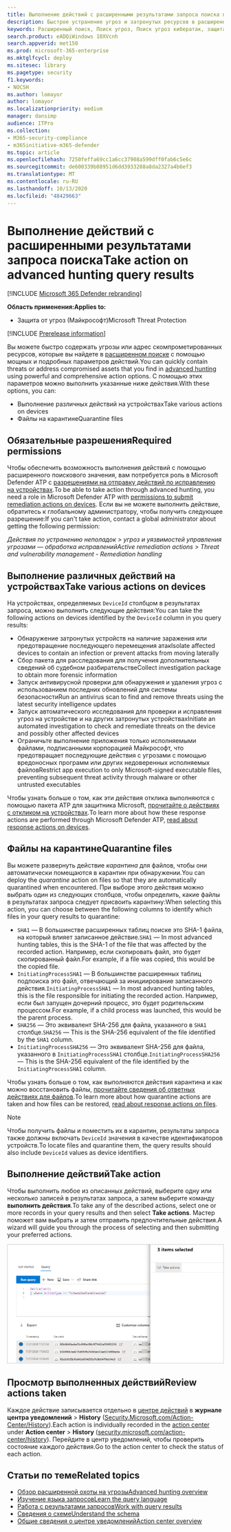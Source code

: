 ```yaml
---
title: Выполнение действий с расширенными результатами запроса поиска при поиске в Microsoft Threat protection
description: Быстрое устранение угроз и затронутых ресурсов в расширенных результатах поиска
keywords: Расширенный поиск, Поиск угроз, Поиск угроз кибератак, защита от угроз Майкрософт, Microsoft 365, MTP, m365, поиск, запрос, телеметрии, выполнение действий
search.product: eADQiWindows 10XVcnh
search.appverid: met150
ms.prod: microsoft-365-enterprise
ms.mktglfcycl: deploy
ms.sitesec: library
ms.pagetype: security
f1.keywords:
- NOCSH
ms.author: lomayor
author: lomayor
ms.localizationpriority: medium
manager: dansimp
audience: ITPro
ms.collection:
- M365-security-compliance
- m365initiative-m365-defender
ms.topic: article
ms.openlocfilehash: 7250feffa69cc1a6cc37908a599dff0fab6c5e6c
ms.sourcegitcommit: de600339b08951d6dd3933288a8da2327a4b6ef3
ms.translationtype: MT
ms.contentlocale: ru-RU
ms.lasthandoff: 10/13/2020
ms.locfileid: "48429663"
---
```

# <a name="take-action-on-advanced-hunting-query-results"></a><span data-ttu-id="a8ace-104">Выполнение действий с расширенными результатами запроса поиска</span><span class="sxs-lookup"><span data-stu-id="a8ace-104">Take action on advanced hunting query results</span></span>

[!INCLUDE [Microsoft 365 Defender rebranding](../includes/microsoft-defender.md)]


<span data-ttu-id="a8ace-105">**Область применения:**</span><span class="sxs-lookup"><span data-stu-id="a8ace-105">**Applies to:**</span></span>
- <span data-ttu-id="a8ace-106">Защита от угроз (Майкрософт)</span><span class="sxs-lookup"><span data-stu-id="a8ace-106">Microsoft Threat Protection</span></span>

[!INCLUDE [Prerelease information](../includes/prerelease.md)]

<span data-ttu-id="a8ace-107">Вы можете быстро содержать угрозы или адрес скомпрометированных ресурсов, которые вы найдете в [расширенном поиске](advanced-hunting-overview.md) с помощью мощных и подробных параметров действий.</span><span class="sxs-lookup"><span data-stu-id="a8ace-107">You can quickly contain threats or address compromised assets that you find in [advanced hunting](advanced-hunting-overview.md) using powerful and comprehensive action options.</span></span> <span data-ttu-id="a8ace-108">С помощью этих параметров можно выполнить указанные ниже действия.</span><span class="sxs-lookup"><span data-stu-id="a8ace-108">With these options, you can:</span></span>

- <span data-ttu-id="a8ace-109">Выполнение различных действий на устройствах</span><span class="sxs-lookup"><span data-stu-id="a8ace-109">Take various actions on devices</span></span>
- <span data-ttu-id="a8ace-110">Файлы на карантине</span><span class="sxs-lookup"><span data-stu-id="a8ace-110">Quarantine files</span></span>

## <a name="required-permissions"></a><span data-ttu-id="a8ace-111">Обязательные разрешения</span><span class="sxs-lookup"><span data-stu-id="a8ace-111">Required permissions</span></span>
<span data-ttu-id="a8ace-112">Чтобы обеспечить возможность выполнения действий с помощью расширенного поискового значения, вам потребуется роль в Microsoft Defender ATP с [разрешениями на отправку действий по исправлению на устройствах](https://docs.microsoft.com/windows/security/threat-protection/microsoft-defender-atp/user-roles#permission-options).</span><span class="sxs-lookup"><span data-stu-id="a8ace-112">To be able to take action through advanced hunting, you need a role in Microsoft Defender ATP with [permissions to submit remediation actions on devices](https://docs.microsoft.com/windows/security/threat-protection/microsoft-defender-atp/user-roles#permission-options).</span></span> <span data-ttu-id="a8ace-113">Если вы не можете выполнить действие, обратитесь к глобальному администратору, чтобы получить следующее разрешение:</span><span class="sxs-lookup"><span data-stu-id="a8ace-113">If you can't take action, contact a global administrator about getting the following permission:</span></span>

<span data-ttu-id="a8ace-114">*Действия по устранению неполадок > угроз и уязвимостей управления угрозами — обработка исправлений*</span><span class="sxs-lookup"><span data-stu-id="a8ace-114">*Active remediation actions > Threat and vulnerability management - Remediation handling*</span></span>

## <a name="take-various-actions-on-devices"></a><span data-ttu-id="a8ace-115">Выполнение различных действий на устройствах</span><span class="sxs-lookup"><span data-stu-id="a8ace-115">Take various actions on devices</span></span>
<span data-ttu-id="a8ace-116">На устройствах, определяемых `DeviceId` столбцом в результатах запроса, можно выполнить следующие действия:</span><span class="sxs-lookup"><span data-stu-id="a8ace-116">You can take the following actions on devices identified by the `DeviceId` column in you query results:</span></span>

- <span data-ttu-id="a8ace-117">Обнаружение затронутых устройств на наличие заражения или предотвращение последующего перемещения атак</span><span class="sxs-lookup"><span data-stu-id="a8ace-117">Isolate affected devices to contain an infection or prevent attacks from moving laterally</span></span>
- <span data-ttu-id="a8ace-118">Сбор пакета для расследования для получения дополнительных сведений об судебном разбирательстве</span><span class="sxs-lookup"><span data-stu-id="a8ace-118">Collect investigation package to obtain more forensic information</span></span>
- <span data-ttu-id="a8ace-119">Запуск антивирусной проверки для обнаружения и удаления угроз с использованием последних обновлений для системы безопасности</span><span class="sxs-lookup"><span data-stu-id="a8ace-119">Run an antivirus scan to find and remove threats using the latest security intelligence updates</span></span>
- <span data-ttu-id="a8ace-120">Запуск автоматического исследования для проверки и исправления угроз на устройстве и на других затронутых устройствах</span><span class="sxs-lookup"><span data-stu-id="a8ace-120">Initiate an automated investigation to check and remediate threats on the device and possibly other affected devices</span></span>
- <span data-ttu-id="a8ace-121">Ограничьте выполнение приложения только исполняемыми файлами, подписанными корпорацией Майкрософт, что предотвращает последующие действия с угрозами с помощью вредоносных программ или других недоверенных исполняемых файлов</span><span class="sxs-lookup"><span data-stu-id="a8ace-121">Restrict app execution to only Microsoft-signed executable files, preventing subsequent threat activity through malware or other untrusted executables</span></span>

<span data-ttu-id="a8ace-122">Чтобы узнать больше о том, как эти действия отклика выполняются с помощью пакета ATP для защитника Microsoft, [прочитайте о действиях с откликом на устройствах](https://docs.microsoft.com/windows/security/threat-protection/microsoft-defender-atp/respond-machine-alerts).</span><span class="sxs-lookup"><span data-stu-id="a8ace-122">To learn more about how these response actions are performed through Microsoft Defender ATP, [read about response actions on devices](https://docs.microsoft.com/windows/security/threat-protection/microsoft-defender-atp/respond-machine-alerts).</span></span>
   
## <a name="quarantine-files"></a><span data-ttu-id="a8ace-123">Файлы на карантине</span><span class="sxs-lookup"><span data-stu-id="a8ace-123">Quarantine files</span></span>
<span data-ttu-id="a8ace-124">Вы можете развернуть действие *карантина* для файлов, чтобы они автоматически помещаются в карантин при обнаружении.</span><span class="sxs-lookup"><span data-stu-id="a8ace-124">You can deploy the *quarantine* action on files so that they are automatically quarantined when encountered.</span></span> <span data-ttu-id="a8ace-125">При выборе этого действия можно выбрать один из следующих столбцов, чтобы определить, какие файлы в результатах запроса следует присвоить карантину:</span><span class="sxs-lookup"><span data-stu-id="a8ace-125">When selecting this action, you can choose between the following columns to identify which files in your query results to quarantine:</span></span>

- <span data-ttu-id="a8ace-126">`SHA1` — В большинстве расширенных таблиц поиске это SHA-1 файла, на который влияет записанное действие.</span><span class="sxs-lookup"><span data-stu-id="a8ace-126">`SHA1` — In most advanced hunting tables, this is the SHA-1 of the file that was affected by the recorded action.</span></span> <span data-ttu-id="a8ace-127">Например, если скопировать файл, это будет скопированный файл.</span><span class="sxs-lookup"><span data-stu-id="a8ace-127">For example, if a file was copied, this would be the copied file.</span></span>
- <span data-ttu-id="a8ace-128">`InitiatingProcessSHA1` — В большинстве расширенных таблиц подпоиска это файл, отвечающий за инициирование записанного действия.</span><span class="sxs-lookup"><span data-stu-id="a8ace-128">`InitiatingProcessSHA1` — In most advanced hunting tables, this is the file responsible for initiating the recorded action.</span></span> <span data-ttu-id="a8ace-129">Например, если был запущен дочерний процесс, это будет родительским процессом.</span><span class="sxs-lookup"><span data-stu-id="a8ace-129">For example, if a child process was launched, this would be the parent process.</span></span> 
- <span data-ttu-id="a8ace-130">`SHA256` — Это эквивалент SHA-256 для файла, указанного в `SHA1` столбце.</span><span class="sxs-lookup"><span data-stu-id="a8ace-130">`SHA256` — This is the SHA-256 equivalent of the file identified by the `SHA1` column.</span></span>
- <span data-ttu-id="a8ace-131">`InitiatingProcessSHA256` — Это эквивалент SHA-256 для файла, указанного в `InitiatingProcessSHA1` столбце.</span><span class="sxs-lookup"><span data-stu-id="a8ace-131">`InitiatingProcessSHA256` — This is the SHA-256 equivalent of the file identified by the `InitiatingProcessSHA1` column.</span></span>

<span data-ttu-id="a8ace-132">Чтобы узнать больше о том, как выполняются действия карантина и как можно восстановить файлы, [прочитайте сведения об ответных действиях для файлов](https://docs.microsoft.com/windows/security/threat-protection/microsoft-defender-atp/respond-file-alerts).</span><span class="sxs-lookup"><span data-stu-id="a8ace-132">To learn more about how quarantine actions are taken and how files can be restored, [read about response actions on files](https://docs.microsoft.com/windows/security/threat-protection/microsoft-defender-atp/respond-file-alerts).</span></span>

>[!NOTE]
><span data-ttu-id="a8ace-133">Чтобы получить файлы и поместить их в карантин, результаты запроса также должны включать `DeviceId` значения в качестве идентификаторов устройств.</span><span class="sxs-lookup"><span data-stu-id="a8ace-133">To locate files and quarantine them, the query results should also include `DeviceId` values as device identifiers.</span></span>  

## <a name="take-action"></a><span data-ttu-id="a8ace-134">Выполнение действий</span><span class="sxs-lookup"><span data-stu-id="a8ace-134">Take action</span></span>
<span data-ttu-id="a8ace-135">Чтобы выполнить любое из описанных действий, выберите одну или несколько записей в результатах запроса, а затем выберите команду **выполнить действия**.</span><span class="sxs-lookup"><span data-stu-id="a8ace-135">To take any of the described actions, select one or more records in your query results and then select **Take actions**.</span></span> <span data-ttu-id="a8ace-136">Мастер поможет вам выбрать и затем отправить предпочтительные действия.</span><span class="sxs-lookup"><span data-stu-id="a8ace-136">A wizard will guide you through the process of selecting and then submitting your preferred actions.</span></span>

![Изображение выбранной записи с панелью для проверки записи](../../media/mtp-ah/ah-take-actions.png)

## <a name="review-actions-taken"></a><span data-ttu-id="a8ace-138">Просмотр выполненных действий</span><span class="sxs-lookup"><span data-stu-id="a8ace-138">Review actions taken</span></span>
<span data-ttu-id="a8ace-139">Каждое действие записывается отдельно в [центре действий](mtp-action-center.md) в **журнале центра уведомлений**  >  **History** ([Security.Microsoft.com/Action-Center/History](https://security.microsoft.com/action-center/history)).</span><span class="sxs-lookup"><span data-stu-id="a8ace-139">Each action is individually recorded in the [action center](mtp-action-center.md) under **Action center** > **History** ([security.microsoft.com/action-center/history](https://security.microsoft.com/action-center/history)).</span></span> <span data-ttu-id="a8ace-140">Перейдите в центр уведомлений, чтобы проверить состояние каждого действия.</span><span class="sxs-lookup"><span data-stu-id="a8ace-140">Go to the action center to check the status of each action.</span></span>
 
## <a name="related-topics"></a><span data-ttu-id="a8ace-141">Статьи по теме</span><span class="sxs-lookup"><span data-stu-id="a8ace-141">Related topics</span></span>
- [<span data-ttu-id="a8ace-142">Обзор расширенной охоты на угрозы</span><span class="sxs-lookup"><span data-stu-id="a8ace-142">Advanced hunting overview</span></span>](advanced-hunting-overview.md)
- [<span data-ttu-id="a8ace-143">Изучение языка запросов</span><span class="sxs-lookup"><span data-stu-id="a8ace-143">Learn the query language</span></span>](advanced-hunting-query-language.md)
- [<span data-ttu-id="a8ace-144">Работа с результатами запросов</span><span class="sxs-lookup"><span data-stu-id="a8ace-144">Work with query results</span></span>](advanced-hunting-query-results.md)
- [<span data-ttu-id="a8ace-145">Сведения о схеме</span><span class="sxs-lookup"><span data-stu-id="a8ace-145">Understand the schema</span></span>](advanced-hunting-schema-tables.md)
- [<span data-ttu-id="a8ace-146">Общие сведения о центре уведомлений</span><span class="sxs-lookup"><span data-stu-id="a8ace-146">Action center overview</span></span>](mtp-action-center.md)
